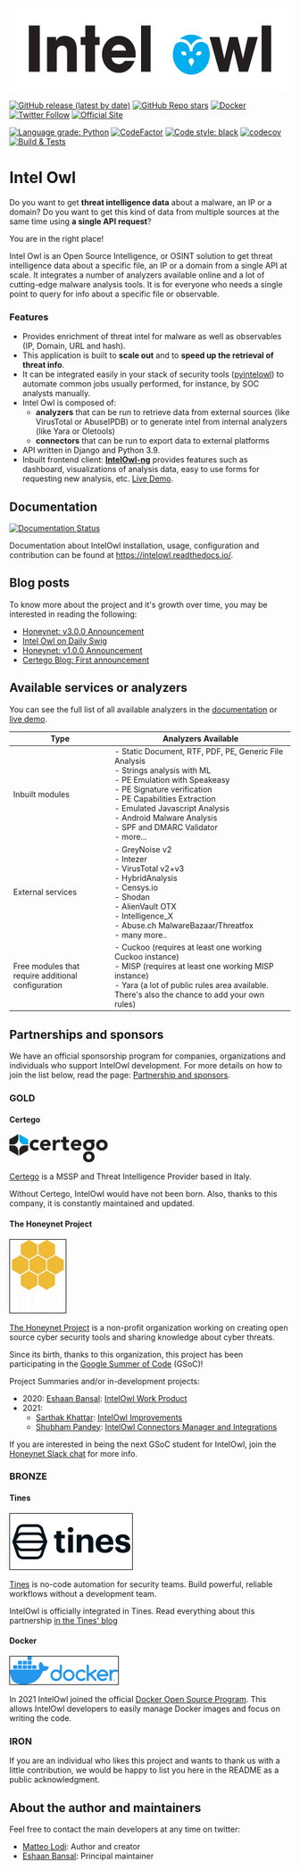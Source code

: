 <img src="static_intel/intel_owl_positive.png" width=547 height=150 alt="Intel Owl"/>

[![GitHub release (latest by date)](https://img.shields.io/github/v/release/intelowlproject/IntelOwl)](https://github.com/intelowlproject/IntelOwl/releases)
[![GitHub Repo stars](https://img.shields.io/github/stars/intelowlproject/IntelOwl?style=social)](https://github.com/intelowlproject/IntelOwl/stargazers)
[![Docker](https://img.shields.io/docker/pulls/intelowlproject/intelowl)](https://hub.docker.com/repository/docker/intelowlproject/intelowl)
[![Twitter Follow](https://img.shields.io/twitter/follow/intel_owl?style=social)](https://twitter.com/intel_owl)
[![Official Site](https://img.shields.io/badge/official-site-blue)](https://intelowlproject.github.io)

[![Language grade: Python](https://img.shields.io/lgtm/grade/python/g/intelowlproject/IntelOwl.svg?logo=lgtm&logoWidth=18)](https://lgtm.com/projects/g/intelowlproject/IntelOwl/context:python)
[![CodeFactor](https://www.codefactor.io/repository/github/intelowlproject/intelowl/badge)](https://www.codefactor.io/repository/github/intelowlproject/intelowl)
[![Code style: black](https://img.shields.io/badge/code%20style-black-000000.svg)](https://github.com/psf/black)
[![codecov](https://codecov.io/gh/intelowlproject/IntelOwl/branch/master/graph/badge.svg?token=R097M4TYA6)](https://codecov.io/gh/intelowlproject/IntelOwl)
[![Build & Tests](https://github.com/intelowlproject/IntelOwl/workflows/Build%20&%20Tests/badge.svg)](https://github.com/intelowlproject/IntelOwl/actions)

# Intel Owl

Do you want to get **threat intelligence data** about a malware, an IP or a domain? Do you want to get this kind of data from multiple sources at the same time using **a single API request**?

You are in the right place!

Intel Owl is an Open Source Intelligence, or OSINT solution to get threat intelligence data about a specific file, an IP or a domain from a single API at scale. It integrates a number of analyzers available online and a lot of cutting-edge malware analysis tools. It is for everyone who needs a single point to query for info about a specific file or observable.

### Features

- Provides enrichment of threat intel for malware as well as observables (IP, Domain, URL and hash).
- This application is built to **scale out** and to **speed up the retrieval of threat info**.
- It can be integrated easily in your stack of security tools ([pyintelowl](https://github.com/intelowlproject/pyintelowl)) to automate common jobs usually performed, for instance, by SOC analysts manually.
- Intel Owl is composed of:
  - **analyzers** that can be run to retrieve data from external sources (like VirusTotal or AbuseIPDB) or to generate intel from internal analyzers (like Yara or Oletools)
  - **connectors** that can be run to export data to external platforms
- API written in Django and Python 3.9.
- Inbuilt frontend client: **[IntelOwl-ng](https://github.com/intelowlproject/IntelOwl-ng)** provides features such as dashboard, visualizations of analysis data, easy to use forms for requesting new analysis, etc. [Live Demo](https://intelowlclient.firebaseapp.com/).

## Documentation

[![Documentation Status](https://readthedocs.org/projects/intelowl/badge/?version=latest)](https://intelowl.readthedocs.io/en/latest/?badge=latest)

Documentation about IntelOwl installation, usage, configuration and contribution can be found at https://intelowl.readthedocs.io/.

## Blog posts

To know more about the project and it's growth over time, you may be interested in reading the following:

- [Honeynet: v3.0.0 Announcement](https://www.honeynet.org/2021/09/13/intel-owl-release-v3-0-0/)
- [Intel Owl on Daily Swig](https://portswigger.net/daily-swig/intel-owl-osint-tool-automates-the-intel-gathering-process-using-a-single-api)
- [Honeynet: v1.0.0 Announcement](https://www.honeynet.org/?p=7558)
- [Certego Blog: First announcement](https://www.certego.net/en/news/new-year-new-tool-intel-owl/)

## Available services or analyzers

You can see the full list of all available analyzers in the [documentation](https://intelowl.readthedocs.io/en/latest/Usage.html#available-analyzers) or [live demo](https://intelowlclient.firebaseapp.com/pages/analyzers/table).

| Type                                               | Analyzers Available                                                                                                                                                                                                                                                                                            |
| -------------------------------------------------- | -------------------------------------------------------------------------------------------------------------------------------------------------------------------------------------------------------------------------------------------------------------------------------------------------------------- |
| Inbuilt modules                                    | - Static Document, RTF, PDF, PE, Generic File Analysis<br/> - Strings analysis with ML<br/> - PE Emulation with Speakeasy<br/> - PE Signature verification<br/> - PE Capabilities Extraction<br/> - Emulated Javascript Analysis<br/> - Android Malware Analysis<br/> - SPF and DMARC Validator<br/> - more... |
| External services                                  | - GreyNoise v2<br/> - Intezer<br/> - VirusTotal v2+v3<br/> - HybridAnalysis<br/> - Censys.io<br/> - Shodan<br/> - AlienVault OTX<br/> - Intelligence_X<br/> - Abuse.ch MalwareBazaar/Threatfox<br/> - many more..                                                                                              |
| Free modules that require additional configuration | - Cuckoo (requires at least one working Cuckoo instance)<br/> - MISP (requires at least one working MISP instance)<br/> - Yara (a lot of public rules area available. There's also the chance to add your own rules)                                                                                           |

## Partnerships and sponsors

We have an official sponsorship program for companies, organizations and individuals who support IntelOwl development. For more details on how to join the list below, read the page: [Partnership and sponsors](https://github.com/certego/IntelOwl/blob/master/.github/partnership_and_sponsors.md).

### GOLD

#### Certego

<a href="https://www.certego.net"> <img style="margin-right: 2px" width=176 height=50 src="static_intel/Certego.png" alt="Certego Logo"/></a>

[Certego](https://www.certego.net) is a MSSP and Threat Intelligence Provider based in Italy.

Without Certego, IntelOwl would have not been born. Also, thanks to this company, it is constantly maintained and updated.

#### The Honeynet Project

<a href="https://www.honeynet.org"> <img style="border: 0.2px solid black" width=100 height=131 src="static_intel/honeynet_logo.png" alt="Honeynet.org logo"> </a>

[The Honeynet Project](https://www.honeynet.org) is a non-profit organization working on creating open source cyber security tools and sharing knowledge about cyber threats.

Since its birth, thanks to this organization, this project has been participating in the [Google Summer of Code](https://summerofcode.withgoogle.com/) (GSoC)!

Project Summaries and/or in-development projects:

- 2020: [Eshaan Bansal](https://twitter.com/eshaan7_): [IntelOwl Work Product](https://www.honeynet.org/2020/08/26/gsoc-2020-work-product%e2%80%8a-%e2%80%8aintel-owl/)
- 2021:
  - [Sarthak Khattar](https://twitter.com/Mr_Momo07): [IntelOwl Improvements](https://www.honeynet.org/2021/08/20/gsoc-2021-project-summary-intelowl-improvements/)
  - [Shubham Pandey](https://twitter.com/imshubham31): [IntelOwl Connectors Manager and Integrations](https://www.honeynet.org/2021/08/20/gsoc-2021-project-summary-intelowl-connectors-manager-and-integrations/)

If you are interested in being the next GSoC student for IntelOwl, join the [Honeynet Slack chat](https://gsoc-slack.honeynet.org/) for more info.

### BRONZE

#### Tines

<a href="https://www.tines.com/?utm_source=oss&utm_medium=sponsorship&utm_campaign=intelowl"> <img style="border: 0.2px solid black" width=219 height=100 src="static_intel/tines_logo.png" alt="Tines logo"> </a>

[Tines](https://www.tines.com/?utm_source=oss&utm_medium=sponsorship&utm_campaign=intelowl) is no-code automation for security teams. Build powerful, reliable workflows without a development team.

IntelOwl is officially integrated in Tines. Read everything about this partnership [in the Tines' blog](https://www.tines.com/blog/announcing-our-sponsorship-of-intel-owl)

#### Docker

<a href="https://www.docker.com"> <img style="border: 0.2px solid black" width=194 height=50 src="static_intel/docker_logo.png" alt="Docker logo"> </a>

In 2021 IntelOwl joined the official [Docker Open Source Program](https://www.docker.com/blog/expanded-support-for-open-source-software-projects/). This allows IntelOwl developers to easily manage Docker images and focus on writing the code.

### IRON

If you are an individual who likes this project and wants to thank us with a little contribution, we would be happy to list you here in the README as a public acknowledgment.

## About the author and maintainers

Feel free to contact the main developers at any time on twitter:

- [Matteo Lodi](https://twitter.com/matte_lodi): Author and creator
- [Eshaan Bansal](https://twitter.com/eshaan7_): Principal maintainer
